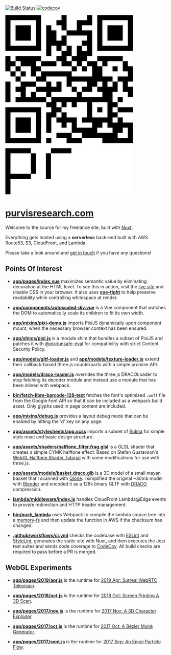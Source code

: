 [![Build Status](https://github.com/ianpurvis/purvisresearch.com/workflows/CI/badge.svg)](https://github.com/ianpurvis/purvisresearch.com)
[![codecov](https://codecov.io/gh/ianpurvis/purvisresearch.com/branch/master/graph/badge.svg)](https://codecov.io/gh/ianpurvis/purvisresearch.com)

[![Purvis Research](app/assets/images/qr-logo-200x280.svg)](https://purvisresearch.com)

# [purvisresearch.com](https://purvisresearch.com)

Welcome to the source for my freelance site, built with [Nuxt](https://nuxtjs.org).

Everything gets hosted using a **serverless** back-end built with AWS Route53, S3, CloudFront, and Lambda.

Please take a look around and [get in touch](mailto:ian@purvisresearch.com) if you have any questions!

## Points Of Interest

- [**app/pages/index.vue**](https://github.com/ianpurvis/purvisresearch.com/blob/54f389298989a38d6539e45f3e25c6e3529ae844/app/pages/index.vue#L12-L21) maximizes semantic value by eliminating decoration at the HTML level. To see this in action, visit the [live site](https://purvisresearch.com) and disable CSS in your browser. It also uses [**vue-tight**](https://github.com/ianpurvis/vue-tight) to help preserve readability while controlling whitespace at render.

- [**app/components/autoscaled-div.vue**](app/components/autoscaled-div.vue) is a Vue component that watches the DOM to  automatically scale its children to fit its own width.

- [**app/mixins/pixi-demo.js**](https://github.com/ianpurvis/purvisresearch.com/blob/54f389298989a38d6539e45f3e25c6e3529ae844/app/mixins/pixi-demo.js#L42-L60) imports PixiJS dynamically upon component mount, when the necessary browser context has been ensured.

- [**app/shims/pixi.js**](app/shims/pixi.js) is a module shim that bundles a subset of PixiJS and patches it with [@pixi/unsafe-eval](https://github.com/pixijs/pixi.js/tree/dev/packages/unsafe-eval) for compatibility with strict Content Security Policy.

- [**app/models/gltf-loader.js**](app/models/gltf-loader.js) and	[**app/models/texture-loader.js**](app/models/texture-loader.js) extend their callback-based three.js counterparts with a simple promise API.

- [**app/models/draco-loader.js**](app/models/draco-loader.js) overrides the three.js DRACOLoader to stop fetching its decoder module and instead use a module that has been inlined with webpack.

- [**bin/fetch-libre-barcode-128-text**](bin/fetch-libre-barcode-128-text) fetches the font's optimized `.woff` file from the Google Font API so that it can be included as a webpack build asset. Only glyphs used in page content are included.

- [**app/mixins/debug.js**](app/mixins/debug.js) provides a layout debug mode that can be enabled by hitting the 'd' key on any page.

- [**app/assets/stylesheets/app.scss**](app/assets/stylesheets/app.scss) imports a subset of [Bulma](https://bulma.io) for simple style reset and basic design structure.

- [**app/assets/shaders/halftone_filter.frag.glsl**](app/assets/shaders/halftone_filter.frag.glsl) is a GLSL shader that creates a simple CYMK halftone effect. Based on Stefan Gustavson's [WebGL Halftone Shader Tutorial](http://weber.itn.liu.se/~stegu/webglshadertutorial/shadertutorial.html) with some modifications for use with three.js.

- [**app/assets/models/basket.draco.glb**](app/assets/models/basket.draco.glb) is a 3D model of a small mayan basket that I scanned with [Qlone](https://www.qlone.pro). I simplified the original ~30mb model with [Blender](https://www.blender.org)  and encoded it as a 128k binary GLTF with [DRACO](https://github.com/google/draco) compression.

- [**lambda/middleware/index.js**](lambda/middleware/index.js) handles CloudFront Lambda@Edge events to provide redirection and HTTP header management.

- [**bin/push_lambda**](bin/push_lambda) uses Webpack to compile the lambda source tree into a [memory-fs](https://github.com/webpack/memory-fs) and then update the function in AWS if the checksum has changed.

- [**.github/workflows/ci.yml**](.github/workflows/ci.yml) checks the codebase with [ESLint](https://github.com/eslint/eslint) and [StyleLint](https://stylelint.io), generates the static site with Nuxt, and then executes the Jest test suites and sends code coverage to [CodeCov](https://codecov.io/gh/ianpurvis/purvisresearch.com). All build checks are required to pass before a PR is merged.


## WebGL Experiments

- [**app/pages/2019/apr.js**](app/pages/2019/apr.js) is the runtime for [2019 Apr: Surreal WebRTC Television](https://purvisresearch.com/2019/apr.html).

- [**app/pages/2018/oct.js**](app/pages/2018/oct.js) is the runtime for [2018 Oct: Screen Printing A 3D Scan](https://purvisresearch.com/2018/oct.html).

- [**app/pages/2017/nov.js**](app/pages/2017/nov.js) is the runtime for [2017 Nov: A 3D Character Exploder](https://purvisresearch.com/2017/nov.html).

- [**app/pages/2017/oct.js**](app/pages/2017/oct.js) is the runtime for [2017 Oct: A Bézier Moiré Generator](https://purvisresearch.com/2017/oct.html).

- [**app/pages/2017/sept.js**](app/pages/2017/sept.js) is the runtime for [2017 Sep: An Emoji Particle Flow](https://purvisresearch.com/2017/sept.html).
